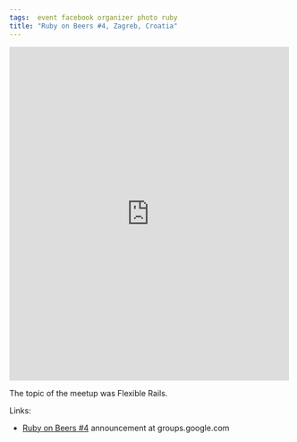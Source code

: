 ```yaml
---
tags:  event facebook organizer photo ruby
title: "Ruby on Beers #4, Zagreb, Croatia"
---
```

<iframe src="https://www.facebook.com/plugins/post.php?href=https%3A%2F%2Fwww.facebook.com%2Fmedia%2Fset%2F%3Fset%3Da.10154157331047290.1073741903.735252289%26type%3D3&width=500" width="500" height="597" style="border:none;overflow:hidden" scrolling="no" frameborder="0" allowTransparency="true"></iframe>

The topic of the meetup was Flexible Rails.

Links:

- [Ruby on Beers #4](https://groups.google.com/forum/#!topic/ruby-hr/H7m8PNAmdjY) announcement at groups.google.com
